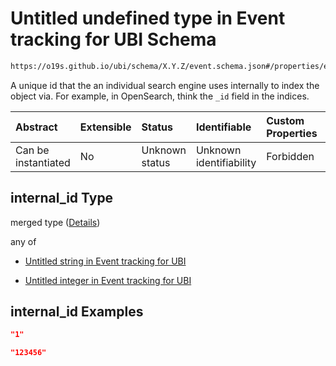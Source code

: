# Untitled undefined type in Event tracking for UBI Schema

```txt
https://o19s.github.io/ubi/schema/X.Y.Z/event.schema.json#/properties/event_attributes/properties/object/properties/internal_id
```

A unique id that the an individual search engine uses internally to index the object via.  For example, in OpenSearch, think the `_id` field in the indices.

| Abstract            | Extensible | Status         | Identifiable            | Custom Properties | Additional Properties | Access Restrictions | Defined In                                                                      |
| :------------------ | :--------- | :------------- | :---------------------- | :---------------- | :-------------------- | :------------------ | :------------------------------------------------------------------------------ |
| Can be instantiated | No         | Unknown status | Unknown identifiability | Forbidden         | Allowed               | none                | [event.schema.json\*](../../out/X.Y.Z/event.schema.json "open original schema") |

## internal\_id Type

merged type ([Details](event-properties-event_attributes-properties-object-properties-internal_id.md))

any of

* [Untitled string in Event tracking for UBI](event-properties-event_attributes-properties-object-properties-internal_id-anyof-0.md "check type definition")

* [Untitled integer in Event tracking for UBI](event-properties-event_attributes-properties-object-properties-internal_id-anyof-1.md "check type definition")

## internal\_id Examples

```json
"1"
```

```json
"123456"
```
